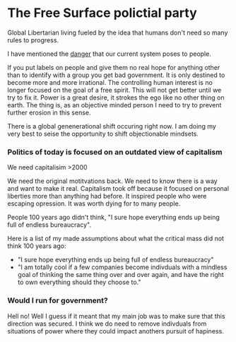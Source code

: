 # The Free Surface polictial party

Global Libertarian living fueled by the idea that humans don't need so many rules to progress.

I have mentioned the [danger](https://github.com/freesurface/freesurface/issues/18) that our current system poses to people.

If you put labels on people and give them no real hope for anything other than to identify with a group you get bad government.
It is only destined to become more and more irrational.  The controlling human interest is no longer focused on the goal of a
free spirit. This will not get better until we try to fix it.  Power is a great desire, it strokes the ego like no other thing
on earth.  The thing is, as an objective minded person I need to try to prevent further erosion in this sense.

There is a global genenerational shift occuring right now.  I am doing my very best to seise the opportunity to shift objectionable mindsets.

### Politics of today is focused on an outdated view of capitalism

We need capitalisim >2000

We need the original motitvations back. We need to know there is a way and want to make it real. Capitalism took off
because it focused on personal liberties more than anything had before.  It inspired people who were escaping opression.
It was worth dying for to many people. 

People 100 years ago didn't think, "I sure hope everything ends up being full of endless bureaucracy".

Here is a list of my made assumptions about what the critical mass did not think 100 years ago:

- "I sure hope everything ends up being full of endless bureaucracy"
- "I am totally cool if a few companies become indivduals with a mindless goal of thinking the same thing over and over again, and have the right to own everything should they choose to."

### Would I run for government?

Hell no! Well I guess if it meant that my main job was to make sure that this direction was secured.  I think we do need to remove indivduals from situations of power where they could impact anothers pursuit of hapiness.
